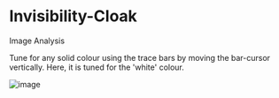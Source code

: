# Invisibility-Cloak
Image Analysis

Tune for any solid colour using the trace bars by moving the bar-cursor vertically. Here, it is tuned for the 'white' colour.


![image](https://github.com/user-attachments/assets/c01bc4f0-5b6f-4fd6-b887-ba6b6028db8b)
